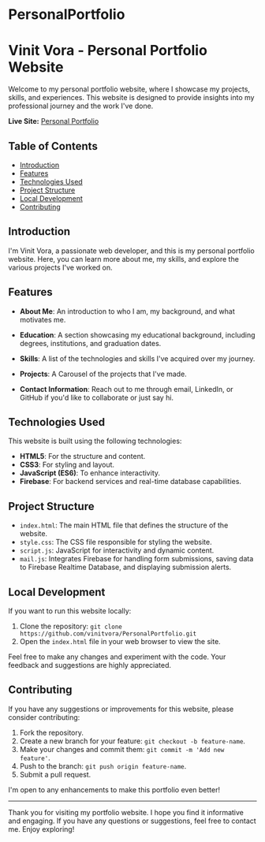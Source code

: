 # PersonalPortfolio

# Vinit Vora - Personal Portfolio Website

Welcome to my personal portfolio website, where I showcase my projects, skills, and experiences. This website is designed to provide insights into my professional journey and the work I've done.

**Live Site:** [Personal Portfolio](https://vinitvora.github.io/PersonalPortfolio/)

## Table of Contents
- [Introduction](#introduction)
- [Features](#features)
- [Technologies Used](#technologies-used)
- [Project Structure](#project-structure)
- [Local Development](#local-development)
- [Contributing](#contributing)
  
## Introduction

I'm Vinit Vora, a passionate web developer, and this is my personal portfolio website. Here, you can learn more about me, my skills, and explore the various projects I've worked on.

## Features

- **About Me**: An introduction to who I am, my background, and what motivates me.

- **Education**: A section showcasing my educational background, including degrees, institutions, and graduation dates.

- **Skills**: A list of the technologies and skills I've acquired over my journey.

- **Projects**: A Carousel of the projects that I've made.

- **Contact Information**: Reach out to me through email, LinkedIn, or GitHub if you'd like to collaborate or just say hi.

## Technologies Used

This website is built using the following technologies:

- **HTML5**: For the structure and content.
- **CSS3**: For styling and layout.
- **JavaScript (ES6)**: To enhance interactivity.
- **Firebase**: For backend services and real-time database capabilities.

## Project Structure

- `index.html`: The main HTML file that defines the structure of the website.
- `style.css`: The CSS file responsible for styling the website.
- `script.js`: JavaScript for interactivity and dynamic content.
- `mail.js`: Integrates Firebase for handling form submissions, saving data to Firebase Realtime Database, and displaying submission alerts.

## Local Development

If you want to run this website locally:

1. Clone the repository: `git clone https://github.com/vinitvora/PersonalPortfolio.git`
2. Open the `index.html` file in your web browser to view the site.

Feel free to make any changes and experiment with the code. Your feedback and suggestions are highly appreciated.

## Contributing

If you have any suggestions or improvements for this website, please consider contributing:

1. Fork the repository.
2. Create a new branch for your feature: `git checkout -b feature-name`.
3. Make your changes and commit them: `git commit -m 'Add new feature'`.
4. Push to the branch: `git push origin feature-name`.
5. Submit a pull request.

I'm open to any enhancements to make this portfolio even better!

---

Thank you for visiting my portfolio website. I hope you find it informative and engaging. If you have any questions or suggestions, feel free to contact me. Enjoy exploring!

